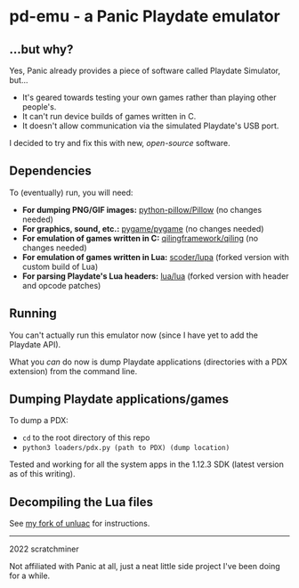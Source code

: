 # pd-emu - a Panic Playdate emulator

## ...but why?
Yes, Panic already provides a piece of software called Playdate Simulator, but...
- It's geared towards testing your own games rather than playing other people's.
- It can't run device builds of games written in C.
- It doesn't allow communication via the simulated Playdate's USB port.

I decided to try and fix this with new, _open-source_ software.

## Dependencies
To (eventually) run, you will need:
- **For dumping PNG/GIF images:** [python-pillow/Pillow](https://github.com/python-pillow/Pillow) (no changes needed)
- **For graphics, sound, etc.:** [pygame/pygame](https://github.com/pygame/pygame) (no changes needed)
- **For emulation of games written in C:** [qilingframework/qiling](https://github.com/qilingframework/qiling) (no changes needed)
- **For emulation of games written in Lua:** [scoder/lupa](https://github.com/scratchminer/lupa) (forked version with custom build of Lua)
- **For parsing Playdate's Lua headers:** [lua/lua](https://github.com/scratchminer/lua54) (forked version with header and opcode patches)

## Running
You can't actually run this emulator now (since I have yet to add the Playdate API).

What you _can_ do now is dump Playdate applications (directories with a PDX extension) from the command line.

## Dumping Playdate applications/games
To dump a PDX:
- `cd` to the root directory of this repo
- `python3 loaders/pdx.py (path to PDX) (dump location)`

Tested and working for all the system apps in the 1.12.3 SDK (latest version as of this writing).

## Decompiling the Lua files
See [my fork of unluac](https://github.com/scratchminer/unluac) for instructions.

--------------------
2022 scratchminer

Not affiliated with Panic at all, just a neat little side project I've been doing for a while.
